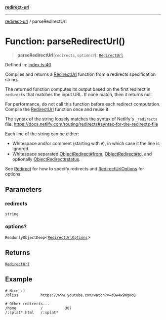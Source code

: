 [**redirect-url**](../readme.md)

---

[redirect-url](../globals.md) / parseRedirectUrl

# Function: parseRedirectUrl()

> **parseRedirectUrl**(`redirects`, `options?`):
> [`RedirectUrl`](../type-aliases/RedirectUrl.md)

Defined in:
[index.ts:40](https://github.com/TomerAberbach/redirect-url/blob/d8aef2e911ad779789410cadd16cafc472e6123a/src/index.ts#L40)

Compiles and returns a [RedirectUrl](../type-aliases/RedirectUrl.md) function
from a redirects specification string.

The returned function computes its output based on the first redirect in
`redirects` that matches the input URL. If none match, then it returns null.

For performance, do not call this function before each redirect computation.
Compile the [RedirectUrl](../type-aliases/RedirectUrl.md) function once and
reuse it.

The syntax of the string loosely matches the syntax of Netlify's `_redirects`
file: https://docs.netlify.com/routing/redirects#syntax-for-the-redirects-file

Each line of the string can be either:

- Whitespace and/or comment (starting with `#`), in which case it the line is
  ignored.
- Whitespace separated
  [ObjectRedirect#from](../type-aliases/ObjectRedirect.md#from),
  [ObjectRedirect#to](../type-aliases/ObjectRedirect.md#to), and optionally
  [ObjectRedirect#status](../type-aliases/ObjectRedirect.md#status).

See [Redirect](../type-aliases/Redirect.md) for how to specify redirects and
[RedirectUrlOptions](../type-aliases/RedirectUrlOptions.md) for options.

## Parameters

### redirects

`string`

### options?

`ReadonlyObjectDeep`\<[`RedirectUrlOptions`](../type-aliases/RedirectUrlOptions.md)\>

## Returns

[`RedirectUrl`](../type-aliases/RedirectUrl.md)

## Example

```
# Nice :)
/bliss          https://www.youtube.com/watch?v=dQw4w9WgXcQ

# Other redirects...
/home           /          307
/:splat*.html   /:splat*
```
